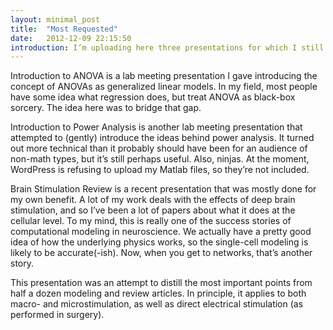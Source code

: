 ```yaml
---
layout: minimal_post
title:  "Most Requested"
date:   2012-12-09 22:15:50
introduction: I’m uploading here three presentations for which I still get requests from time to time.
---
```


Introduction to ANOVA is a lab meeting presentation I gave introducing the concept of ANOVAs as generalized linear models. In my field, most people have some idea what regression does, but treat ANOVA as black-box sorcery. The idea here was to bridge that gap.

Introduction to Power Analysis is another lab meeting presentation that attempted to (gently) introduce the ideas behind power analysis. It turned out more technical than it probably should have been for an audience of non-math types, but it’s still perhaps useful. Also, ninjas. At the moment, WordPress is refusing to upload my Matlab files, so they’re not included.

Brain Stimulation Review is a recent presentation that was mostly done for my own benefit. A lot of my work deals with the effects of deep brain stimulation, and so I’ve been a lot of papers about what it does at the cellular level. To my mind, this is really one of the success stories of computational modeling in neuroscience. We actually have a pretty good idea of how the underlying physics works, so the single-cell modeling is likely to be accurate(-ish). Now, when you get to networks, that’s another story.

This presentation was an attempt to distill the most important points from half a dozen modeling and review articles. In principle, it applies to both macro- and microstimulation, as well as direct electrical stimulation (as performed in surgery).
